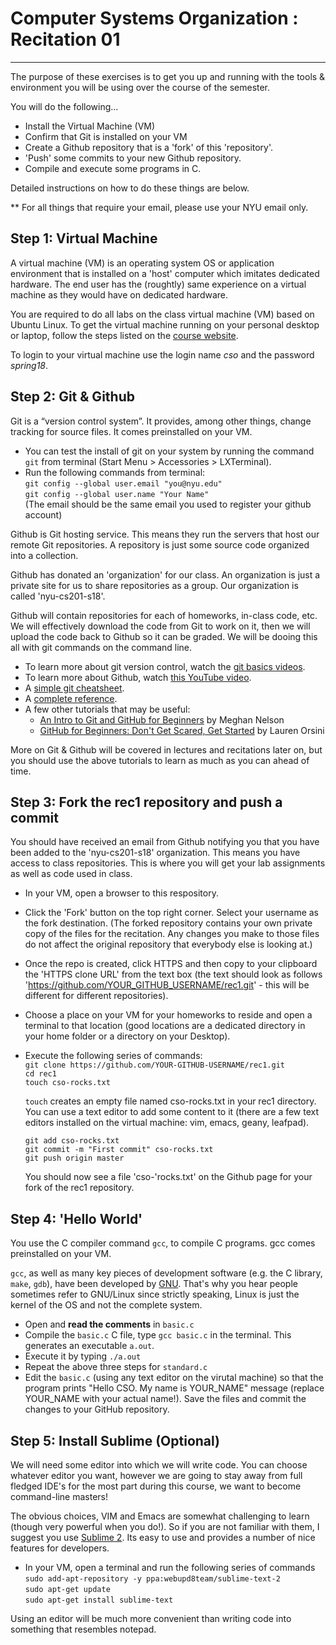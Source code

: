 # Computer Systems Organization : Recitation 01
-----------------------------------------------

The purpose of these exercises is to get you up and running with the tools & environment you will be using over the course of the semester. 

You will do the following...

* Install the Virtual Machine (VM) 
* Confirm that Git is installed on your VM
* Create a Github repository that is a 'fork' of this 'repository'.
* 'Push' some commits to your new Github repository.   
* Compile and execute some programs in C. 

Detailed instructions on how to do these things are below. 

** For all things that require your email, please use your NYU email only.

Step 1: Virtual Machine
-----------------------

A virtual machine (VM) is an operating system OS or application environment that is installed on a 'host' computer which imitates dedicated hardware. The end user has the (roughtly) same experience on a virtual machine as they would have on dedicated hardware.

You are required to do all labs on the class virtual machine (VM) based on Ubuntu Linux. To get the virtual machine running on your personal desktop or laptop,  follow the steps listed on the [course website](https://joannakl.github.io/cs201_s18/daily.html).

To login to your virtual machine use the login name *cso* and the password *spring18*.


Step 2: Git & Github 
--------------------

Git is a “version control system”. It provides, among other things, change tracking for source files. It comes preinstalled on your VM. 

* You can test the install of git on your system by running the command `git` from terminal (Start Menu > Accessories > LXTerminal). 
* Run the following commands from terminal:<br>
   ```git config --global user.email "you@nyu.edu"```<br>
   ```git config --global user.name "Your Name"```<br>
   (The email should be the same email you used to register your github account)

Github is Git hosting service. This means they run the servers that host our remote Git repositories. A repository is just  some source code organized into a collection. 

Github has donated an 'organization' for our class. An organization is just a private site for us to share repositories as a group. Our organization is called 'nyu-cs201-s18'.

Github will contain repositories for each of homeworks, in-class code, etc. We will effectively download the code from Git to work on it, then we will upload the code back to Github so it can be graded. We will be dooing this all with git commands on the command line.

* To learn more about git version control, watch the [git basics videos](http://git-scm.com/videos).
* To learn more about Github, watch [this YouTube video](https://www.youtube.com/watch?v=0fKg7e37bQE).
* A [simple git cheatsheet](http://rogerdudler.github.io/git-guide/). 
* A [complete reference](http://www.git-scm.com/book/en/v2).
* A few other tutorials that may be useful:
    * [An Intro to Git and GitHub for Beginners](http://product.hubspot.com/blog/git-and-github-tutorial-for-beginners) by Meghan Nelson
    * [GitHub for Beginners: Don't Get Scared, Get Started](http://readwrite.com/2013/09/30/understanding-github-a-journey-for-beginners-part-1/) by Lauren Orsini  
    

More on Git & Github will be covered in lectures and recitations later on, but you should use the above tutorials to learn as much as you can ahead of time. 

Step 3: Fork the rec1 repository and push a commit
--------------------------------------------------

You should have received an email from Github notifying you that you have been added to the 'nyu-cs201-s18' organization. This means you have access to class repositories. This is where you will get your lab assignments as well as code used in class.

* In your VM, open a browser to this respository.
* Click the 'Fork' button on the top right corner. Select your username as the fork destination. (The forked repository contains your own private copy of the files for the recitation. Any changes you make to those files
do not affect the original repository that everybody else is looking at.)
* Once the repo is created, click HTTPS and then copy to your clipboard the 'HTTPS clone URL' from the text
box (the text should look as follows 'https://github.com/YOUR_GITHUB_USERNAME/rec1.git' - this will be 
different for different repositories).
* Choose a place on your VM for your homeworks to reside and open a terminal to that location (good locations 
are a dedicated directory in your home folder or a directory on your Desktop).
* Execute the following series of commands: <br/>
  ```git clone https://github.com/YOUR-GITHUB-USERNAME/rec1.git```<br/>
  ```cd rec1  ```<br/>
  ```touch cso-rocks.txt   ```<br/>
  
  `touch` creates an empty file named cso-rocks.txt in your rec1 directory. You can use a text editor to add some 
  content to it (there are a few text editors installed on the virtual machine: vim, emacs, geany, leafpad). 
  
  ```git add cso-rocks.txt    ```<br/>
  ```git commit -m "First commit" cso-rocks.txt   ```<br/>
  ```git push origin master   ```<br/>  

    You should now see a file 'cso-'rocks.txt' on the Github page for your fork of the rec1 repository. 

Step 4: 'Hello World'   
---------------------

You use the C compiler command `gcc`, to compile C programs. gcc comes preinstalled on your VM. 

`gcc`, as well as many key pieces of development software (e.g. the C library, `make`, `gdb`), have been developed by [GNU](http://www.gnu.org/). That's why you hear people sometimes refer to GNU/Linux since strictly speaking, Linux is just the kernel of the OS and not the complete system.

* Open and **read the comments** in `basic.c`
* Compile the `basic.c` C file, type `gcc basic.c` in the terminal. This generates an executable `a.out`. 
* Execute it by typing `./a.out`
* Repeat the above three steps for `standard.c`
* Edit the `basic.c` (using any text editor on the virutal machine) so that the program prints
"Hello CSO. My name is YOUR_NAME" message (replace YOUR_NAME with your actual name!). 
Save the files and commit the changes to your GitHub repository. 

Step 5: Install Sublime (Optional)
----------------------------------

We will need some editor into which we will write code. You can choose whatever editor you want, however we are going to stay away from full fledged IDE's for the most part during this course, we want to become command-line masters!

The obvious choices, VIM and Emacs are somewhat challenging to learn (though very powerful when you do!). So if you are not familiar with them, I suggest you use [Sublime 2](https://www.sublimetext.com/). Its easy to use and provides a number of nice features for developers. 

* In your VM, open a terminal and run the following series of commands<br/>
  ```sudo add-apt-repository -y ppa:webupd8team/sublime-text-2  ```<br/>
  ```sudo apt-get update  ```<br/>
  ```sudo apt-get install sublime-text  ```<br/>

Using an editor will be much more convenient than writing code into something that resembles notepad.
